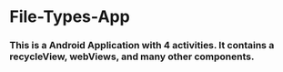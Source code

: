# File-Types-App

### This is a Android Application with 4 activities. It contains a recycleView, webViews, and many other components. 

